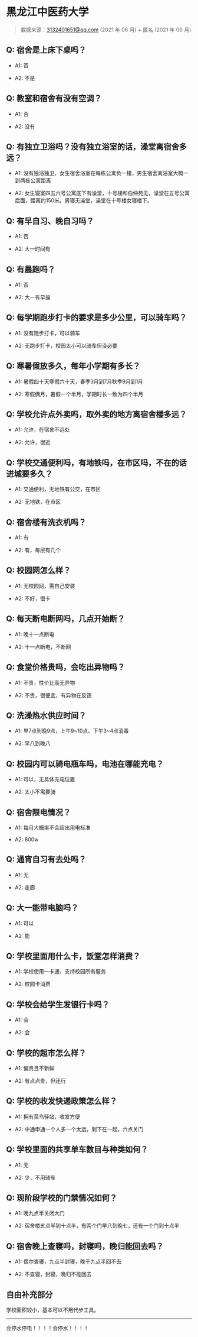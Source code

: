 # 黑龙江中医药大学

> 数据来源：3132401651@qq.com (2021 年 06 月) + 匿名 (2021 年 06 月)

## Q: 宿舍是上床下桌吗？

- A1: 否

- A2: 不是

## Q: 教室和宿舍有没有空调？

- A1: 否

- A2: 没有

## Q: 有独立卫浴吗？没有独立浴室的话，澡堂离宿舍多远？

- A1: 没有独浴独卫，女生宿舍浴室在每栋公寓负一楼，男生宿舍离浴室大概一到两栋公寓距离

- A2: 女生寝室四五六号公寓底下有澡堂，十号楼和伯仲苑无，澡堂在五号公寓后面，距离约150米。男寝无澡堂，澡堂在十号楼女寝楼下。

## Q: 有早自习、晚自习吗？

- A1: 否

- A2: 大一时间有

## Q: 有晨跑吗？

- A1: 否

- A2: 大一有早操

## Q: 每学期跑步打卡的要求是多少公里，可以骑车吗？

- A1: 没有跑步打卡，可以骑车

- A2: 无跑步打卡，校园太小可以骑车但没必要

## Q: 寒暑假放多久，每年小学期有多长？

- A1: 暑假四十天寒假六十天，春季3月到7月秋季9月到1月

- A2: 寒假俩月，暑假一个半月，学期时长一致为四个半月

## Q: 学校允许点外卖吗，取外卖的地方离宿舍楼多远？

- A1: 允许，在宿舍不远处

- A2: 允许，很近

## Q: 学校交通便利吗，有地铁吗，在市区吗，不在的话进城要多久？

- A1: 交通便利，无地铁有公交，在市区

- A2: 无地铁，在市区

## Q: 宿舍楼有洗衣机吗？

- A1: 有

- A2: 有，每层有几个

## Q: 校园网怎么样？

- A1: 无校园网，需自己安装

- A2: 不好，很卡

## Q: 每天断电断网吗，几点开始断？

- A1: 晚十一点断电

- A2: 十一点断电，不断网

## Q: 食堂价格贵吗，会吃出异物吗？

- A1: 不贵，性价比高无异物

- A2: 不贵，很便宜，有异物在反馈

## Q: 洗澡热水供应时间？

- A1: 早7点到晚9点，上午9\~10点、下午3\~4点消毒

- A2: 早八到晚八

## Q: 校园内可以骑电瓶车吗，电池在哪能充电？

- A1: 可以，无具体充电位置

- A2: 太小不需要骑

## Q: 宿舍限电情况？

- A1: 每月大概率不会超出用电标准

- A2: 800w

## Q: 通宵自习有去处吗？

- A1: 无

- A2: 走廊

## Q: 大一能带电脑吗？

- A1: 可以

- A2: 能

## Q: 学校里面用什么卡，饭堂怎样消费？

- A1: 学校使用一卡通，支持校园所有服务

- A2: 校园卡消费

## Q: 学校会给学生发银行卡吗？

- A1: 会

- A2: 会

## Q: 学校的超市怎么样？

- A1: 偏贵且不新鲜

- A2: 有点点贵，但还行

## Q: 学校的收发快递政策怎么样？

- A1: 拥有菜鸟驿站，收发方便

- A2: 中通申通一个人多一个太远，剩下在一起，六点关门

## Q: 学校里面的共享单车数目与种类如何？

- A1: 无

- A2: 少，不用骑车

## Q: 现阶段学校的门禁情况如何？

- A1: 晚九点半关闭大门

- A2: 宿舍楼五点半到十点半，有两个门早八到晚七，还有一个门到十点半

## Q: 宿舍晚上查寝吗，封寝吗，晚归能回去吗？

- A1: 偶尔查寝，九点半封寝，晚于九点半回不去

- A2: 不查寝，封寝，晚归不能回去

## 自由补充部分

学校面积较小，基本可以不用代步工具。

***

会停水停电！！！！会停水！！！！